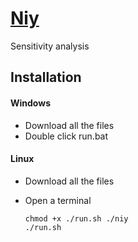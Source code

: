 [Niy](https://github.com/microic/niy)
====  
Sensitivity analysis

Installation
----
#### Windows
* Download all the files
* Double click run.bat
#### Linux
* Download all the files
* Open a terminal

      chmod +x ./run.sh ./niy
      ./run.sh
    
